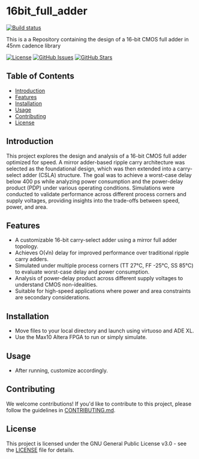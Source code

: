 # 16bit_full_adder
[![Build status](https://ci.appveyor.com/api/projects/status/yc3leb1t5t6ue01i?svg=true)]()

This is a a Repository containing the design of a 16-bit CMOS full adder in 45nm cadence library

[![License](https://img.shields.io/badge/License-GNU%20GPL-blue.svg)](https://opensource.org/licenses/MIT)
[![GitHub Issues](https://img.shields.io/github/issues/VoarL/16bit_full_adder.svg)](https://github.com/VoarL/16bit_full_adder/issues)
[![GitHub Stars](https://img.shields.io/github/stars/VoarL/16bit_full_adder.svg)](https://github.com/VoarL/16bit_full_adder/stargazers)

## Table of Contents

- [Introduction](#introduction)
- [Features](#features)
- [Installation](#installation)
- [Usage](#usage)
- [Contributing](#contributing)
- [License](#license)

## Introduction

This project explores the design and analysis of a 16-bit CMOS full adder optimized for speed. A mirror adder-based ripple carry architecture was selected as the foundational design, which was then extended into a carry-select adder (CSLA) structure. The goal was to achieve a worst-case delay below 400 ps while analyzing power consumption and the power-delay product (PDP) under various operating conditions. Simulations were conducted to validate performance across different process corners and supply voltages, providing insights into the trade-offs between speed, power, and area.
## Features

- A customizable 16-bit carry-select adder using a mirror full adder topology.
- Achieves O(√n) delay for improved performance over traditional ripple carry adders.
- Simulated under multiple process corners (TT 27°C, FF -25°C, SS 85°C) to evaluate worst-case delay and power consumption.
- Analysis of power-delay product across different supply voltages to understand CMOS non-idealities.
- Suitable for high-speed applications where power and area constraints are secondary considerations.

## Installation

- Move files to your local directory and launch using virtuoso and ADE XL.
- Use the Max10 Altera FPGA to run or simply simulate.

## Usage

- After running, customize accordingly.
  
## Contributing

We welcome contributions! If you'd like to contribute to this project, please follow the guidelines in [CONTRIBUTING.md](CONTRIBUTING.md).

## License

This project is licensed under the GNU General Public License v3.0 - see the [LICENSE](LICENSE) file for details.

